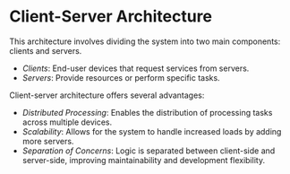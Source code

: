 # Client-Server Architecture

This architecture involves dividing the system into two main components: clients and servers. 

- *Clients*: End-user devices that request services from servers.
- *Servers*: Provide resources or perform specific tasks.

Client-server architecture offers several advantages:

- *Distributed Processing*: Enables the distribution of processing tasks across multiple devices.
- *Scalability*: Allows for the system to handle increased loads by adding more servers.
- *Separation of Concerns*: Logic is separated between client-side and server-side, improving maintainability and development flexibility.
